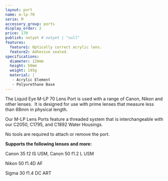 ```yaml
---
layout: port
name: m-lp-70
serie: M
accessory_group: ports
display_order: 2
price: 170
publish: notyet # notyet | "null"
features:
  feature1: Optically correct acrylic lens.
  feature2: Adhesive sealed.
specifications:
  diameter: 120mm
  height: 50mm
  weight: 195g
  material: |
   - Acrylic Element
   - Polyurethane Base
---
```

The Liquid Eye M-LP 70 Lens Port is used with a range of Canon, Nikon and other lenses.  It is designed for use with prime lenses that measure less than 68mm in physical length.

Our M-LP Lens Ports feature a threaded system that is interchangeable with our C2050, C1795, and C1892 Water Housings.  

No tools are required to attach or remove the port.  

**Supports the following lenses and more:**

Canon	35 f2 IS USM, Canon	50 f1.2 L USM

Nikon	50 f1.4D AF

Sigma	30 f1.4 DC ART
